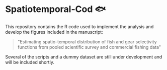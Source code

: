 # Spatiotemporal-Cod 🐟

This repository contains the R code used to implement the analysis and develop the figures included in the manuscript: 

> "Estimating spatio-temporal distribution of fish and gear selectivity functions from pooled scientific survey and commercial fishing data"  

Several of the scripts and a dummy dataset are still under development and will be included shortly.
